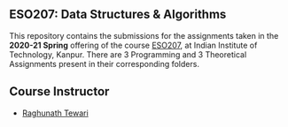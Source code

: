 ## ESO207: Data Structures & Algorithms
This repository contains the submissions for the assignments taken in the **2020-21 Spring** offering of the course [ESO207](https://www.cse.iitk.ac.in/pages/ESO207.html), at Indian Institute of Technology, Kanpur.
There are 3 Programming and 3 Theoretical Assignments present in their corresponding folders.

## Course Instructor
 - [Raghunath Tewari](https://www.cse.iitk.ac.in/users/rtewari/)